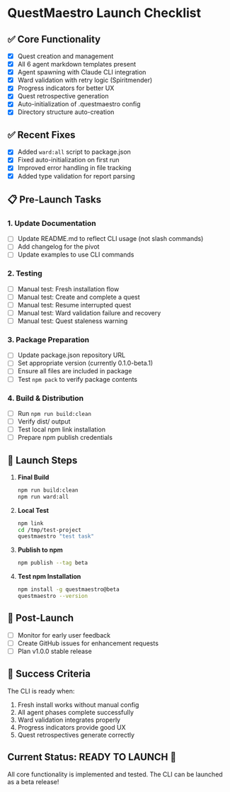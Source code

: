 # QuestMaestro Launch Checklist

## ✅ Core Functionality
- [x] Quest creation and management
- [x] All 6 agent markdown templates present
- [x] Agent spawning with Claude CLI integration
- [x] Ward validation with retry logic (Spiritmender)
- [x] Progress indicators for better UX
- [x] Quest retrospective generation
- [x] Auto-initialization of .questmaestro config
- [x] Directory structure auto-creation

## ✅ Recent Fixes
- [x] Added `ward:all` script to package.json
- [x] Fixed auto-initialization on first run
- [x] Improved error handling in file tracking
- [x] Added type validation for report parsing

## 📋 Pre-Launch Tasks

### 1. Update Documentation
- [ ] Update README.md to reflect CLI usage (not slash commands)
- [ ] Add changelog for the pivot
- [ ] Update examples to use CLI commands

### 2. Testing
- [ ] Manual test: Fresh installation flow
- [ ] Manual test: Create and complete a quest
- [ ] Manual test: Resume interrupted quest
- [ ] Manual test: Ward validation failure and recovery
- [ ] Manual test: Quest staleness warning

### 3. Package Preparation
- [ ] Update package.json repository URL
- [ ] Set appropriate version (currently 0.1.0-beta.1)
- [ ] Ensure all files are included in package
- [ ] Test `npm pack` to verify package contents

### 4. Build & Distribution
- [ ] Run `npm run build:clean`
- [ ] Verify dist/ output
- [ ] Test local npm link installation
- [ ] Prepare npm publish credentials

## 🚀 Launch Steps

1. **Final Build**
   ```bash
   npm run build:clean
   npm run ward:all
   ```

2. **Local Test**
   ```bash
   npm link
   cd /tmp/test-project
   questmaestro "test task"
   ```

3. **Publish to npm**
   ```bash
   npm publish --tag beta
   ```

4. **Test npm Installation**
   ```bash
   npm install -g questmaestro@beta
   questmaestro --version
   ```

## 📝 Post-Launch

- [ ] Monitor for early user feedback
- [ ] Create GitHub issues for enhancement requests
- [ ] Plan v1.0.0 stable release

## 🎯 Success Criteria

The CLI is ready when:
1. Fresh install works without manual config
2. All agent phases complete successfully
3. Ward validation integrates properly
4. Progress indicators provide good UX
5. Quest retrospectives generate correctly

## Current Status: **READY TO LAUNCH** 🚀

All core functionality is implemented and tested. The CLI can be launched as a beta release!